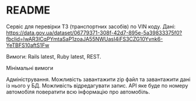 # README

Сервіс для перевірки ТЗ (транспортних засобів) по VIN коду.
Дані: https://data.gov.ua/dataset/06779371-308f-42d7-895e-5a39833375f0?fbclid=IwAR3lCqPYmtaSaP1zoaJA55NWUasI4iFS3CZG10Yvnk6-YeTBFS10aftS1Fw 

Вимоги: Rails latest, Ruby latest, REST.

Мінімальні вимоги

Адміністрування. Можливість завантажити zip файл та завантажити дані із нього у БД. 
Можливість відредагувати запис.
API яке буде по номеру автомобіля повератити всю інформацію про автомобіль.

